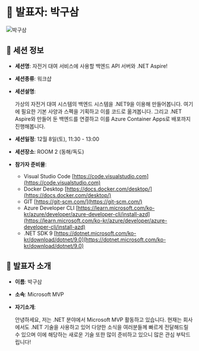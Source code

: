 # 🎤 발표자: 박구삼

<div class="container">
    <div class="row justify-content-center">
        <div class="col-md-4 profile mb-4 text-center">
            <img src="/images/speakers/gusampark.png" alt="박구삼" class="img-fluid" />
        </div>
    </div>
</div>

## 🔎 세션 정보

- **세션명**: 자전거 대여 서비스에 사용할 백엔드 API 서버와 .NET Aspire!
- **세션종류**: 워크샵
- **세션설명**:

  가상의 자전거 대여 시스템의 백엔드 시스템을 .NET9을 이용해 만들어봅니다. 여기에 필요한 기본 사양과 스펙을 기획하고 이를 코드로 옮겨봅니다. 그리고 .NET Aspire와 만들어 둔 백엔드를 연결하고 이를 Azure Container Apps로 배포까지 진행해봅니다.

- **세션일정**: 12월 8일(토), 11:30 - 13:00
- **세션장소**: ROOM 2 (동해/독도)
- **참가자 준비물**:

  - Visual Studio Code [https://code.visualstudio.com](https://code.visualstudio.com)
  - Docker Desktop [https://docs.docker.com/desktop/](https://docs.docker.com/desktop/)
  - GIT [https://git-scm.com/](https://git-scm.com/)
  - Azure Developer CLI [https://learn.microsoft.com/ko-kr/azure/developer/azure-developer-cli/install-azd](https://learn.microsoft.com/ko-kr/azure/developer/azure-developer-cli/install-azd)
  - .NET SDK 9 [https://dotnet.microsoft.com/ko-kr/download/dotnet/9.0](https://dotnet.microsoft.com/ko-kr/download/dotnet/9.0)

## 📜 발표자 소개

- **이름**: 박구삼
- **소속**: Microsoft MVP
- **자기소개**:

  안녕하세요, 저는 .NET 분야에서 Microsoft MVP 활동하고 있습니다. 현재는 회사에서도 .NET 기술을 사용하고 있어 다양한 소식을 여러분들께 빠르게 전달해드릴 수 있으며 이에 해당하는 새로운 기술 또한 많이 준비하고 있으니 많은 관심 부탁드립니다!